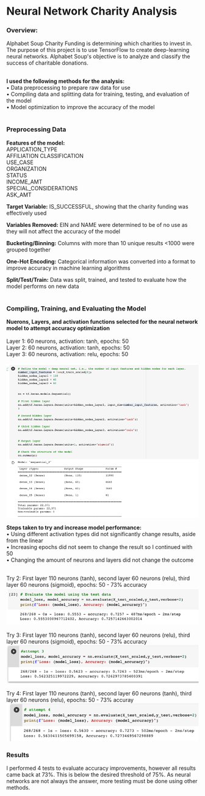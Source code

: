 # Neural Network Charity Analysis

### Overview:
Alphabet Soup Charity Funding is determining which charities to invest in. The purpose of this project is to use TensorFlow to create deep-learning neural networks. Alphabet Soup's objective is to analyze and classify the success of charitable donations.
<br>
<BR>
  
  
<strong>I used the following methods for the analysis:</strong>
<BR>
• Data preprocessing to prepare raw data for use
<BR>
• Compiling data and splitting data for training, testing, and evaluation of the model
<br>
• Model optimization to improve the accuracy of the model
<BR>
<BR>
  
  

### Preprocessing Data
<strong>Features of the model:</strong>
<BR>
APPLICATION_TYPE<BR> 
AFFILIATION CLASSIFICATION
<BR>USE_CASE
<BR>ORGANIZATION
<BR>STATUS
<BR>INCOME_AMT
<BR>SPECIAL_CONSIDERATIONS
<BR>ASK_AMT
<BR>
  

<strong>Target Variable:</strong> 
IS_SUCCESSFUL, showing that the charity funding was effectively used 
<BR>
  
<strong>Variables Removed:</strong> EIN and NAME were determined to be of no use as they will not affect the accuracy of the model
<BR>
  
<strong>Bucketing/Binning:</strong> Columns with more than 10 unique results <1000 were grouped together
<BR>
  
<strong>One-Hot Encoding:</strong> Categorical information was converted into a format to improve accuracy in machine learning algorithms
<BR>
  
<strong>Split/Test/Train:</strong> Data was split, trained, and tested to evaluate how the model performs on new data
<BR>
<BR>

  
### Compiling, Training, and Evaluating the Model

<strong>Nuerons, Layers, and activation functions selected for the neural network model to attempt accuracy optimization</strong>
<BR>
<BR>
Layer 1: 60 neurons, activation: tanh, epochs: 50
<BR> 
Layer 2: 60 neurons, activation: tanh, epochs: 50
<BR>
Layer 3: 60 neurons, activation: relu, epochs: 50
<BR>
<BR>
<img src="https://github.com/meggrooms/Neural_Network_Charity_Analysis/blob/main/images/neurons_activation.png">
<BR>

  

<strong>Steps taken to try and increase model performance:</strong>
<BR>
• Using different activation types did not significantly change results, aside from the linear
<BR>
• Increasing epochs did not seem to change the result so I continued with 50
<BR>
• Changing the amount of neurons and layers did not change the outcome
<BR><BR>
  

Try 2: First layer 110 neurons (tanh), second layer 60 neurons (relu), third layer 60 neurons (sigmoid), epochs: 50 - 73% accuracy
<BR>
<img src="https://github.com/meggrooms/Neural_Network_Charity_Analysis/blob/main/images/2_attempt.png">
<BR>
  
Try 3: First layer 110 neurons (tanh), second layer 60 neurons (relu), third layer 60 neurons (sigmoid), epochs: 50 - 73% accuracy
<BR>
<img src="https://github.com/meggrooms/Neural_Network_Charity_Analysis/blob/main/images/3_attempt.png">
<BR>
  
  
Try 4: First layer 110 neurons (tanh), second layer 60 neurons (tanh), third layer 60 neurons (relu), epochs: 50 - 73% accuray
<BR>
<img src="https://github.com/meggrooms/Neural_Network_Charity_Analysis/blob/main/images/4_attempt.png">
<BR>
### Results

I performed 4 tests to evaluate accuracy improvements, however all results came back at 73%. This is below the desired threshold of 75%. As neural networks are not always the answer, more testing must be done using other methods.


